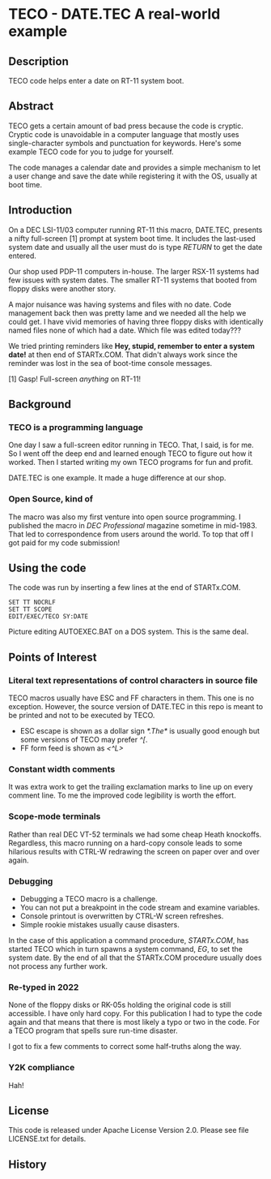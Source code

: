 # TECO - DATE.TEC A real-world example

## Description

TECO code helps enter a date on RT-11 system boot.

## Abstract

TECO gets a certain amount of bad press because the code is cryptic.
Cryptic code is unavoidable in a computer language
that mostly uses single-character symbols and punctuation for
keywords. Here's some example TECO code for you to judge for
yourself.

The code manages a calendar date and provides a simple mechanism
to let a user change and save the date while registering it with the
OS, usually at boot time.

## Introduction

On a DEC LSI-11/03 computer running RT-11 this macro,
DATE.TEC, presents a nifty full-screen [1] prompt at system boot time.
It includes the last-used system date and usually all the user must
do is type _RETURN_ to get the date entered.

Our shop used PDP-11 computers in-house. The larger RSX-11 systems
had few issues with system dates. The smaller RT-11 systems that booted
from floppy disks were another story.

A major nuisance was having systems and files with no date.
Code management back then was pretty
lame and we needed all the help we could get. I have vivid memories of
having three floppy disks with identically named files none of which
had a date.
Which file was edited today???

We tried printing reminders like
**Hey, stupid, remember to enter a system date!** at then end of
STARTx.COM. That didn't always work since the reminder was lost in
the sea of boot-time console messages.

[1] Gasp! Full-screen _anything_ on RT-11!

## Background

### TECO is a programming language

One day I saw a full-screen editor running in TECO.
That, I said, is for me. So I went off the deep
end and learned enough TECO to figure out how it worked. Then I started
writing my own TECO programs for fun and profit.

DATE.TEC is one example. It made a huge difference at our shop.

### Open Source, kind of

The macro was also my first venture into open source programming.
I published the macro in _DEC Professional_ magazine sometime in mid-1983.
That led to correspondence from users around the world.
To top that off I got paid for my code submission!

## Using the code

The code was run by inserting a few lines at the end of STARTx.COM.

    SET TT NOCRLF
    SET TT SCOPE
    EDIT/EXEC/TECO SY:DATE

Picture editing AUTOEXEC.BAT on a DOS system. This is the same deal.

## Points of Interest

### Literal text representations of control characters in source file

TECO macros usually have ESC and FF characters in them. This one
is no exception. However, the source version of DATE.TEC in this repo
is meant to be printed and not to be executed by TECO. 

* ESC escape is shown as a dollar sign *$*. The *$* is usually good enough but some versions of TECO may prefer *^[*.
* FF form feed is shown as *<^L>*

### Constant width comments

It was extra work to get the trailing exclamation marks to line up
on every comment line. To me the improved code legibility is worth
the effort.

### Scope-mode terminals

Rather than real DEC VT-52 terminals we had some cheap Heath knockoffs.
Regardless, this macro running on a hard-copy console leads to some
hilarious results with CTRL-W redrawing the screen on paper over and over
again.

### Debugging

* Debugging a TECO macro is a challenge.
* You can not put a breakpoint in the code stream and examine variables.
* Console printout is overwritten by CTRL-W screen refreshes.
* Simple rookie mistakes usually cause disasters.

In the case of this application
a command procedure, _STARTx.COM_, has started TECO which in turn
spawns a system command, _EG_, to set the system date.
By the end of all that the STARTx.COM
procedure usually does not process any further work.

### Re-typed in 2022

None of the floppy disks or RK-05s holding the original code is still
accessible.
I have only hard copy. For this publication I had to type
the code again and
that means that there is most likely a typo or two in the code. For
a TECO program that spells sure run-time disaster.

I got to fix a few comments to correct some half-truths along the way.

### Y2K compliance

Hah!

## License

This code is released under Apache License Version 2.0. Please see
file LICENSE.txt for details.

## History

